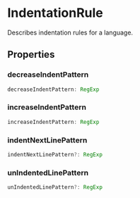 # IndentationRule

Describes indentation rules for a language.

## Properties

### decreaseIndentPattern

```typescript
decreaseIndentPattern: RegExp
```

### increaseIndentPattern

```typescript
increaseIndentPattern: RegExp
```

### indentNextLinePattern

```typescript
indentNextLinePattern?: RegExp
```

### unIndentedLinePattern

```typescript
unIndentedLinePattern?: RegExp
```

